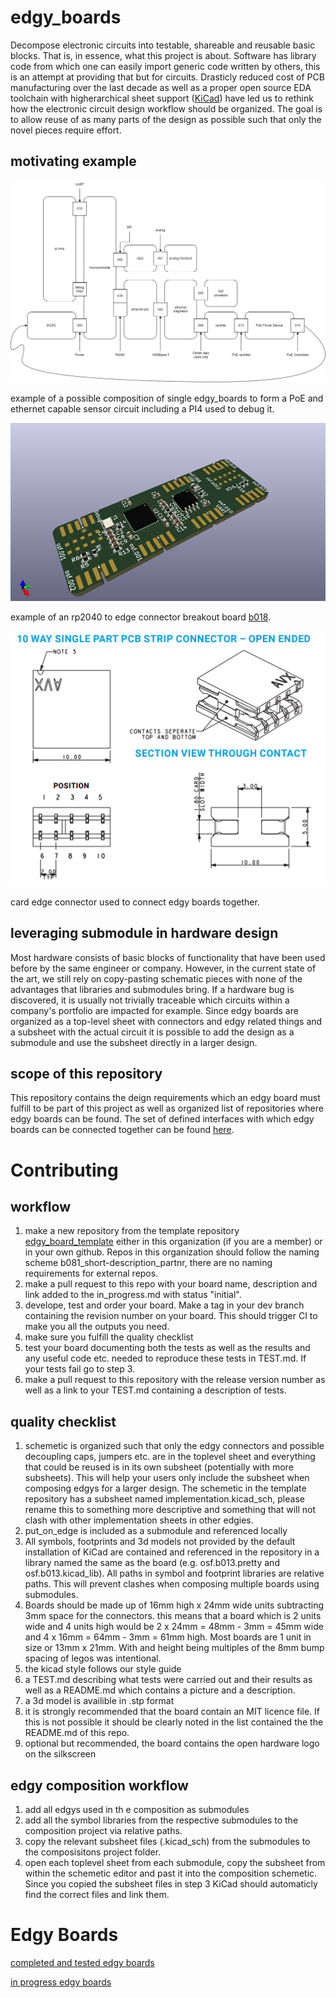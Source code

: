 # edgy_boards
Decompose electronic circuits into testable, shareable and reusable basic blocks. That is, in essence, what this project is about. Software has library code from which one can easily import generic code written by others, this is an attempt at providing that but for circuits. Drasticly reduced cost of PCB manufacturing over the last decade as well as a proper open source EDA toolchain with higherarchical sheet support ([KiCad](https://www.kicad.org/)) have led us to rethink how the electronic circuit design workflow should be organized. The goal is to allow reuse of as many parts of the design as possible such that only the novel pieces require effort.

## motivating example
![](doc/motivating_example.drawio.png)

example of a possible composition of single edgy_boards to form a PoE and ethernet capable sensor circuit including a PI4 used to debug it.

![](doc/b018.png)

example of an rp2040 to edge connector breakout board [b018](https://github.com/skunkforce/b018_pi_pico_breakout).  

![](doc/card_edge_connector.png)

card edge connector used to connect edgy boards together. 

## leveraging submodule in hardware design
Most hardware consists of basic blocks of functionality that have been used before by the same engineer or company. However, in the current state of the art, we still rely on copy-pasting schematic pieces with none of the advantages that libraries and submodules bring. If a hardware bug is discovered, it is usually not trivially traceable which circuits within a company's portfolio are impacted for example. Since edgy boards are organized as a top-level sheet with connectors and edgy related things and a subsheet with the actual circuit it is possible to add the design as a submodule and use the subsheet directly in a larger design.

## scope of this repository
This repository contains the deign requirements which an edgy board must fulfill to be part of this project as well as organized list of repositories where edgy boards can be found. The set of defined interfaces with which edgy boards can be connected together can be found [here](https://github.com/skunkforce/things_on_edge).

# Contributing
## workflow
1. make a new repository from the template repository [edgy_board_template](https://github.com/skunkforce/edgy_board_template) either in this organization (if you are a member) or in your own github. Repos in this organization should follow the naming scheme b081_short-description_partnr, there are no naming requirements for external repos. 
2. make a pull request to this repo with your board name, description and link added to the in_progress.md with status "initial".
3. develope, test and order your board. Make a tag in your dev branch containing the revision number on your board. This should trigger CI to make you all the outputs you need.
4. make sure you fulfill the quality checklist
5. test your board documenting both the tests as well as the results and any useful code etc. needed to reproduce these tests in TEST.md. If your tests fail go to step 3.
6. make a pull request to this repository with the release version number as well as a link to your TEST.md containing a description of tests.


## quality checklist
1. schemetic is organized such that only the edgy connectors and possible decoupling caps, jumpers etc. are in the toplevel sheet and everything that could be reused is in its own subsheet (potentially with more subsheets). This will help your users only include the subsheet when composing edgys for a larger design.
The schemetic in the template repository has a subsheet named implementation.kicad_sch, please rename this to something more descriptive and something that will not clash with other implementation sheets in other edgies. 
2. put_on_edge is included as a submodule and referenced locally
3. All symbols, footprints and 3d models not provided by the default installation of KiCad are contained and referenced in the repository in a library named the same as the board (e.g. osf.b013.pretty and osf.b013.kicad_lib). All paths in symbol and footprint libraries are relative paths. This will prevent clashes when composing multiple boards using submodules.
4. Boards should be made up of 16mm high x 24mm wide units subtracting 3mm space for the connectors. this means that a board which is 2 units wide and 4 units high would be 2 x 24mm = 48mm - 3mm = 45mm wide and 4 x 16mm = 64mm - 3mm = 61mm high. Most boards are 1 unit in size or 13mm x 21mm. With and height being multiples of the 8mm bump spacing of legos was intentional. 
5. the kicad style follows our style guide
6. a TEST.md describing what tests were carried out and their results as well as a README.md which contains a picture and a description.
7. a 3d model is availible in .stp format
8. it is strongly recommended that the board contain an MIT licence file. If this is not possible it should be clearly noted in the list contained the the README.md of this repo.
9. optional but recommended, the board contains the open hardware logo on the silkscreen

## edgy composition workflow
1. add all edgys used in th e composition as submodules
2. add all the symbol libraries from the respective submodules to the composition project via relative paths.
3. copy the relevant subsheet files (.kicad_sch) from the submodules to the composisitons project folder.
4. open each toplevel sheet from each submodule, copy the subsheet from within the schemetic editor and past it into the composition schemetic. Since you copied the subsheet files in step 3 KiCad should automaticly find the correct files and link them.

# Edgy Boards

[completed and tested edgy boards](Tested.md)

[in progress edgy boards](in_progress.md)

